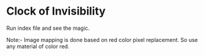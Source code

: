 # Clock of Invisibility

Run index file and see the magic. 

Note:- Image mapping is done based on red color pixel replacement. So use any material of color red.